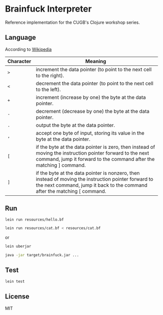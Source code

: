 # Brainfuck Interpreter

Reference implementation for the CUGB's Clojure workshop series.

## Language

According to [Wikipedia](https://en.wikipedia.org/wiki/Brainfuck#Commands)

Character | Meaning
--------- | ---------
`>`       | increment the data pointer (to point to the next cell to the right).
`<`       | decrement the data pointer (to point to the next cell to the left).
`+`       | increment (increase by one) the byte at the data pointer.
`-`       | decrement (decrease by one) the byte at the data pointer.
`.`       | output the byte at the data pointer.
`,`       | accept one byte of input, storing its value in the byte at the data pointer.
`[`       | if the byte at the data pointer is zero, then instead of moving the instruction pointer forward to the next command, jump it forward to the command after the matching ] command.
`]`       | if the byte at the data pointer is nonzero, then instead of moving the instruction pointer forward to the next command, jump it back to the command after the matching [ command.

## Run

```bash
lein run resources/hello.bf

lein run resources/cat.bf < resources/cat.bf
```

or

```bash
lein uberjar

java -jar target/brainfuck.jar ...
```

## Test

```bash
lein test
```

## License
MIT
